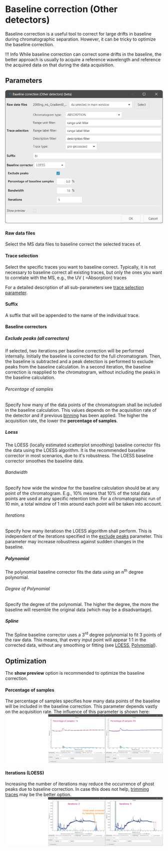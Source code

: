 # Baseline correction (Other detectors)

Baseline correction is a useful tool to correct for large drifts in baseline during chromatographic
separation. However, it can be tricky to optimize the baseline correction.

!!! Info
    While baseline correction can correct some drifts in the baseline, the better approach is usually to
    acquire a reference wavelength and reference the acquired data on that during the data acquisition.

## Parameters

![img.png](parameters.png)

#### Raw data files

Select the MS data files to baseline correct the selected traces of.

#### Trace selection

Select the specific traces you want to baseline correct. Typically, it is not necessary to baseline
correct all existing traces, but only the ones you want to correlate with the MS, e.g., the UV (
=Absorption) traces

For a detailed description of all sub-parameters
see [trace selection parameter](../otherdetector_glossary.md#trace-selection-parameter).

#### Suffix

A suffix that will be appended to the name of the individual trace.

#### Baseline correctors

##### Exclude peaks (all correctors)

If selected, two iterations per baseline correction will be performed internally. Initially the
baseline is corrected for the full chromatogram. Then, the baseline is subtracted and a peak
detection is performed to exclude peaks from the baseline calculation. In a second iteration, the
baseline correction is reapplied to the chromatogram, without including the peaks in the baseline
calculation.

###### Percentage of samples

Specify how many of the data points of the chromatogram shall be included in the baseline
calculation.
This values depends on the acquisition rate of the detector and if
previous [binning](../uv_bin_traces/uv_bin_traces.md) has been applied. The higher the acquisition
rate, the lower the **percentage of samples**.

##### Loess

The LOESS (locally estimated scatterplot smoothing) baseline corrector fits the data using the LOESS
algorithm. It is the recommended baseline corrector in most scenarios, due to it's robustness. The
LOESS baseline corrector smoothes the baseline data.

###### Bandwidth

Specify how wide the window for the baseline calculation should be at any point of the chromatogram.
E.g., 10% means that 10% of the total data points are used at any specific retention time. For a
chromatographic run of 10 min, a total window of 1 min around each point will be taken into account.

###### Iterations

Specify how many iteratiosn the LOESS algorithm shall perform. This is independent of the iterations
specified in the [exclude peaks](#exclude-peaks-all-correctors) parameter. This parameter may
increase robustness against sudden changes in the baseline.

##### Polynomial

The polynomial baseline corrector fits the data using an n<sup>th</sup> degree polynomial.

###### Degree of Polynomial

Specify the degree of the polynomial. The higher the degree, the more the baseline will resemble the
original data (which may be a disadvantage).

##### Spline

The Spline baseline corrector uses a 3<sup>rd</sup> degree polynomial to fit 3 points of the raw
data. This means, that every input point will appear 1:1 in the corrected data, without any
smoothing or fitting (see [LOESS](#loess), [Polynomial](#polynomial)).

## Optimization

The **show preview** option is recommended to optimize the baseline correction.

#### Percentage of samples

The percentage of samples specifies how many data points of the baseline will be included in the
baseline correction. This parameter depends vastly on the acquisition rate. The influence of this
parameter is shown here:
![percentage_of_samples.png](percentage_of_samples.png)

#### Iterations (LOESS)

Increasing the number of iterations may reduce the occurrence of ghost peaks due to baseline
correction.
In case this does not help, [trimming traces](../uv_trim_traces/uv_trim_traces.md) may be the better
option.
![iterations.png](iterations.png)

